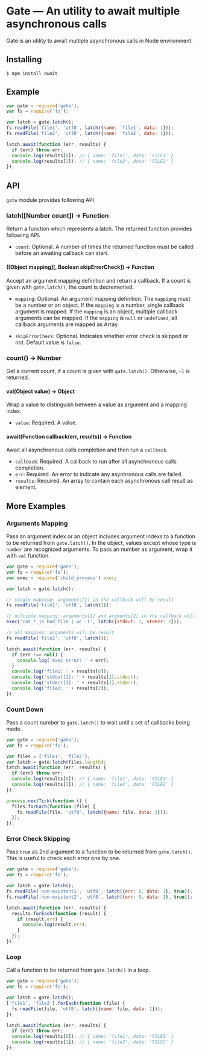 Gate — An utility to await multiple asynchronous calls
=======================================================

Gate is an utility to await multiple asynchronous calls in Node environment.

## Installing

```
$ npm install await
```

## Example

```js
var gate = require('gate');
var fs = require('fs');

var latch = gate.latch();
fs.readFile('file1', 'utf8', latch({name: 'file1', data: 1}));
fs.readFile('file2', 'utf8', latch({name: 'file2', data: 1}));

latch.await(function (err, results) {
  if (err) throw err;
  console.log(results[0]); // { name: 'file1', data: 'FILE1' }
  console.log(results[1]); // { name: 'file2', data: 'FILE2' }
});
```

## API

`gate` module provides following API. 

### latch([Number count]) -> Function

Return a function which represents a latch. The returned function provides following API.

* `count`: Optional. A number of times the returned function must be called before an awaiting callback can start.

#### ([Object mapping][, Boolean skipErrorCheck]) -> Function

Accept an argument mapping definition and return a callback.
If a count is given with `gate.latch()`, the count is decremented.

* `mapping`: Optional. An argument mapping definition. The `mappipng` must be a number or an object.
If the `mapping` is a number, single callback argument is mapped.
If the `mapping` is an object, multiple callback arguments can be mapped.
If the `mapping` is `null` or `undefined`, all callback arguments are mapped as Array.

* `skipErrorCheck`: Optional. Indicates whether error check is skipped or not. Default value is `false`.

### count() -> Number

Get a current count, if a count is given with `gate.latch()`.
Otherwise, `-1` is returned.

#### val(Object value) -> Object

Wrap a value to distinguish between a value as argument and a mapping index.

* `value`: Required. A value.

#### await(Function callback(err, results)) -> Function

Await all asynchronous calls completion and then run a `callback`.

* `callback`: Required. A callback to run after all asynchronous calls completion.
* `err`: Required. An error to indicate any asynhronous calls are failed.
* `results`: Required. An array to contain each asynchronous call result as element.

## More Examples

### Arguments Mapping

Pass an argument index or an object includes argument indexs to a function to be returned from `gate.latch()`. 
In the object, values except whose type is `number` are recognized arguments. 
To pass an number as argument, wrap it with `val` function. 

```js
var gate = require('gate');
var fs = require('fs');
var exec = require('child_process').exec;

var latch = gate.latch();

// single mapping: arguments[1] in the callback will be result
fs.readFile('file1', 'utf8', latch(1)); 

// multiple mapping: arguments[1] and argments[2] in the callback will be result
exec('cat *.js bad_file | wc -l', latch({stdout: 1, stderr: 2}));

// all mapping: arguments will be result
fs.readFile('file2', 'utf8', latch());

latch.await(function (err, results) {
  if (err !== null) {
    console.log('exec error: ' + err);
  }
  console.log('file1: ' + results[0]);
  console.log('stdout[1]: ' + results[1].stdout);
  console.log('stderr[1]: ' + results[1].stderr);
  console.log('file2: ' + results[2]);
});
```

### Count Down

Pass a count number to `gate.latch()` to wait until a set of callbacks being made.

```js
var gate = require('gate');
var fs = require('fs');

var files = ['file1', 'file2'];
var latch = gate.latch(files.length);
latch.await(function (err, results) {
  if (err) throw err;
  console.log(results[0]); // { name: 'file1', data: 'FILE1' }
  console.log(results[1]); // { name: 'file2', data: 'FILE2' }
});

process.nextTick(function () {
  files.forEach(function (file) {
    fs.readFile(file, 'utf8', latch({name: file, data: 1}));
  });
});
```

### Error Check Skipping

Pass `true` as 2nd argument to a function to be returned from `gate.latch()`. 
This is useful to check each error one by one.

```js
var gate = require('gate');
var fs = require('fs');

var latch = gate.latch();
fs.readFile('non-existent1', 'utf8', latch({err: 0, data: 1}, true));
fs.readFile('non-existent2', 'utf8', latch({err: 0, data: 1}, true));

latch.await(function (err, results) {
  results.forEach(function (result) {
    if (result.err) {
      console.log(result.err);
    } 
  });
});
```

### Loop

Call a function to be returned from `gate.latch()` in a loop.

```js
var gate = require('gate');
var fs = require('fs');

var latch = gate.latch();
['file1', 'file2'].forEach(function (file) {
  fs.readFile(file, 'utf8', latch({name: file, data: 1}));
});

latch.await(function (err, results) {
  if (err) throw err;
  console.log(results[0]); // { name: 'file1', data: 'FILE1' }
  console.log(results[1]); // { name: 'file2', data: 'FILE2' }
});
```
